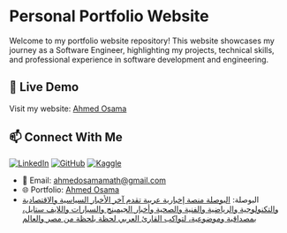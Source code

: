 # Personal Portfolio Website

Welcome to my portfolio website repository! This website showcases my journey as a Software Engineer, highlighting my projects, technical skills, and professional experience in software development and engineering.

## 🚀 Live Demo

Visit my website: [Ahmed Osama](https://ahmed.is-a.dev)

## 📫 Connect With Me

[![LinkedIn](https://img.shields.io/badge/LinkedIn-0077B5?style=for-the-badge&logo=linkedin&logoColor=white)](https://www.linkedin.com/in/zold)
[![GitHub](https://img.shields.io/badge/GitHub-100000?style=for-the-badge&logo=github&logoColor=white)](https://github.com/AhmedOsamaMath)
[![Kaggle](https://img.shields.io/badge/Kaggle-20BEFF?style=for-the-badge&logo=kaggle&logoColor=white)](https://www.kaggle.com/ahmedosamamath)

- 📧 Email: [ahmedosamamath@gmail.com](mailto:ahmedosamamath@gmail.com)
- 🌐 Portfolio: [Ahmed Osama](https://ahmed.is-a.dev)
- البوصلة: [البوصلة منصة إخبارية عربية تقدم آخر الأخبار السياسية والاقتصادية والتكنولوجية والرياضية والفنية والصحية وأخبار الجيمينج والسيارات واللايف ستايل، بمصداقية وموضوعية، لتواكب القارئ العربي لحظة بلحظة من مصر والعالم](https://albossla.com)
